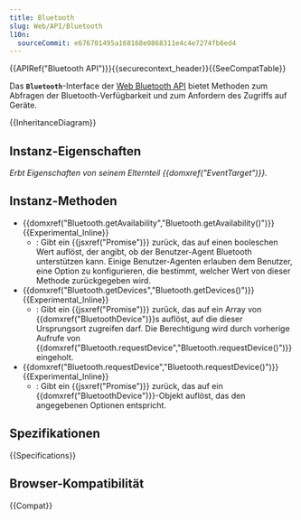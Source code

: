 ```yaml
---
title: Bluetooth
slug: Web/API/Bluetooth
l10n:
  sourceCommit: e676701495a168168e0868311e4c4e7274fb6ed4
---
```


{{APIRef("Bluetooth API")}}{{securecontext_header}}{{SeeCompatTable}}

Das **`Bluetooth`**-Interface der [Web Bluetooth API](/de/docs/Web/API/Web_Bluetooth_API) bietet Methoden zum Abfragen der Bluetooth-Verfügbarkeit und zum Anfordern des Zugriffs auf Geräte.

{{InheritanceDiagram}}

## Instanz-Eigenschaften

_Erbt Eigenschaften von seinem Elternteil {{domxref("EventTarget")}}._

## Instanz-Methoden

- {{domxref("Bluetooth.getAvailability","Bluetooth.getAvailability()")}} {{Experimental_Inline}}
  - : Gibt ein {{jsxref("Promise")}} zurück, das auf einen booleschen Wert auflöst, der angibt, ob der Benutzer-Agent Bluetooth unterstützen kann. Einige Benutzer-Agenten erlauben dem Benutzer, eine Option zu konfigurieren, die bestimmt, welcher Wert von dieser Methode zurückgegeben wird.
- {{domxref("Bluetooth.getDevices","Bluetooth.getDevices()")}} {{Experimental_Inline}}
  - : Gibt ein {{jsxref("Promise")}} zurück, das auf ein Array von {{domxref("BluetoothDevice")}}s auflöst, auf die dieser Ursprungsort zugreifen darf. Die Berechtigung wird durch vorherige Aufrufe von {{domxref("Bluetooth.requestDevice","Bluetooth.requestDevice()")}} eingeholt.
- {{domxref("Bluetooth.requestDevice","Bluetooth.requestDevice()")}} {{Experimental_Inline}}
  - : Gibt ein {{jsxref("Promise")}} zurück, das auf ein {{domxref("BluetoothDevice")}}-Objekt auflöst, das den angegebenen Optionen entspricht.

## Spezifikationen

{{Specifications}}

## Browser-Kompatibilität

{{Compat}}

